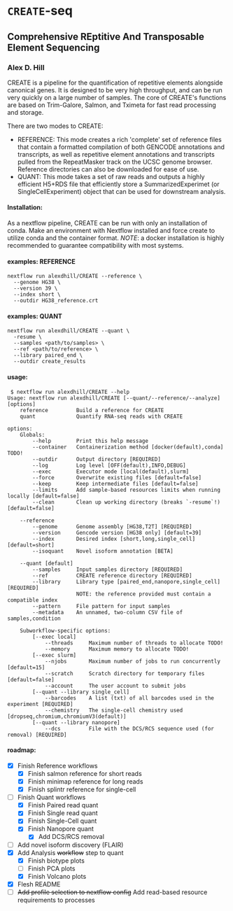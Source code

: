 <!--
  REQUIRED NOTICE: Copyright (c) 2020-2023, Regents of the University of California
  All rights reserved. https://polyformproject.org/licenses/noncommercial/1.0.0
  
  This software was developed by the Daniel Kim lab at the University of California, Santa Cruz.
  Authors: Roman E. Reggiardo, Vikas Peddu, Alex D. Hill
  
  The licensor grants you a copyright license for the software to do everything you might do with
  the software that would otherwise infringe the licensor’s copyright in it for any permitted
  purpose.
  
  As far as the law allows, the software comes as is, without any warranty or condition, and the
  licensor will not be liable to you for any damages arising out of these terms or the use or
  nature of the software, under any kind of legal claim.
-->


# `CREATE`-seq
## Comprehensive REptitive And Transposable Element Sequencing
### Alex D. Hill

CREATE is a pipeline for the quantification of repetitive elements alongside canonical genes. It is designed to be very high throughput, and can be run very quickly on a large number of samples. The core of CREATE's functions are based on Trim-Galore, Salmon, and Tximeta for fast read processing and storage.

There are two modes to CREATE:
  - REFERENCE: This mode creates a rich 'complete' set of reference files that contain a formatted compilation of both GENCODE annotations and transcripts, as well as repetitive element annotations and transcripts pulled from the RepeatMasker track on the UCSC genome browser. Reference directories can also be downloaded for ease of use.
  - QUANT: This mode takes a set of raw reads and outputs a highly efficient H5+RDS file that efficiently store a SummarizedExperimet (or SingleCellExperiment) object that can be used for downstream analysis.

#### Installation:
As a nextflow pipeline, CREATE can be run with only an installation of conda. Make an environment with Nextflow installed and force create to utilize conda and the container format. *NOTE*: a docker installation is highly recommended to guarantee compatibility with most systems.

#### examples: REFERENCE
```
nextflow run alexdhill/CREATE --reference \
  --genome HG38 \
  --version 39 \
  --index short \
  --outdir HG38_reference.crt
```

#### examples: QUANT
```
nextflow run alexdhill/CREATE --quant \
  -resume \
  --samples <path/to/samples> \
  --ref <path/to/reference> \
  --library paired_end \
  --outdir create_results
```


#### usage:
<!--    discover          Discover novel isoforms [BETA] -->
```
 $ nextflow run alexdhill/CREATE --help
Usage: nextflow run alexdhill/CREATE [--quant/--reference/--analyze] [options]
    reference         Build a reference for CREATE
    quant             Quantify RNA-seq reads with CREATE

options:
    Globals:
        --help        Print this help message
        --container   Containerization method [docker(default),conda] TODO!
        --outdir      Output directory [REQUIRED]
        --log         Log level [OFF(default),INFO,DEBUG]
        --exec        Executor mode [local(default),slurm]
        --force       Overwrite existing files [default=false]
        --keep        Keep intermediate files [default=false]
        --limits      Add sample-based resources limits when running locally [default=false]
        --clean       Clean up working directory (breaks `-resume`!) [default=false]

    --reference
        --genome      Genome assembly [HG38,T2T] [REQUIRED]
        --version     Gencode version [HG38 only] [default=39]
        --index       Desired index [short,long,single_cell] [default=short]
        --isoquant    Novel isoform annotation [BETA]

    --quant [default]
        --samples     Input samples directory [REQUIRED]
        --ref         CREATE reference directory [REQUIRED]
        --library     Library type [paired_end,nanopore,single_cell] [REQUIRED]
                      NOTE: the reference provided must contain a compatible index
        --pattern     File pattern for input samples
        --metadata    An unnamed, two-column CSV file of samples,condition

    Subworkflow-specific options:
        [--exec local]
            --threads     Maximum number of threads to allocate TODO!
            --memory      Maximum memory to allocate TODO!
        [--exec slurm]
            --njobs       Maximum number of jobs to run concurrently [default=15]
            --scratch     Scratch directory for temporary files [default=false]
            --account     The user account to submit jobs
        [--quant --library single_cell]
            --barcodes    A list (txt) of all barcodes used in the experiment [REQUIRED]
            --chemistry   The single-cell chemistry used [dropseq,chromium,chromiumV3(default)]
        [--quant --library nanopore]
            --dcs         File with the DCS/RCS sequence used (for removal) [REQUIRED]
```

#### roadmap:
- [X] Finish Reference workflows
  - [X] Finish salmon reference for short reads
  - [X] Finish minimap reference for long reads
  - [X] Finish splintr reference for single-cell
- [ ] Finish Quant workflows
  - [X] Finish Paired read quant
  - [X] Finish Single read quant
  - [X] Finish Single-Cell quant
  - [X] Finish Nanopore quant
    - [X] Add DCS/RCS removal
- [ ] Add novel isoform discovery (FLAIR)
- [X] Add Analysis ~~workflow~~ step to quant
  - [X] Finish biotype plots
  - [ ] Finish PCA plots
  - [X] Finish Volcano plots
- [X] Flesh README
- [ ] ~~Add profile selection to nextflow config~~ Add read-based resource requirements to processes
